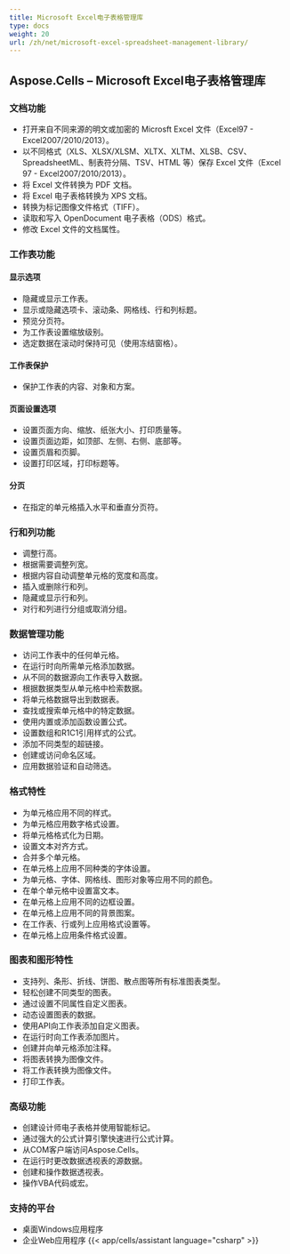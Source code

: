 ```yaml
---
title: Microsoft Excel电子表格管理库
type: docs
weight: 20
url: /zh/net/microsoft-excel-spreadsheet-management-library/
---
```


## **Aspose.Cells – Microsoft Excel电子表格管理库**
### **文档功能**
- 打开来自不同来源的明文或加密的 Microsft Excel 文件（Excel97 - Excel2007/2010/2013）。
- 以不同格式（XLS、XLSX/XLSM、XLTX、XLTM、XLSB、CSV、SpreadsheetML、制表符分隔、TSV、HTML 等）保存 Excel 文件（Excel 97 - Excel2007/2010/2013）。
- 将 Excel 文件转换为 PDF 文档。
- 将 Excel 电子表格转换为 XPS 文档。
- 转换为标记图像文件格式（TIFF）。
- 读取和写入 OpenDocument 电子表格（ODS）格式。
- 修改 Excel 文件的文档属性。
### **工作表功能**
#### **显示选项**
- 隐藏或显示工作表。
- 显示或隐藏选项卡、滚动条、网格线、行和列标题。
- 预览分页符。
- 为工作表设置缩放级别。
- 选定数据在滚动时保持可见（使用冻结窗格）。
#### **工作表保护**
- 保护工作表的内容、对象和方案。
#### **页面设置选项**
- 设置页面方向、缩放、纸张大小、打印质量等。
- 设置页面边距，如顶部、左侧、右侧、底部等。
- 设置页眉和页脚。
- 设置打印区域，打印标题等。
#### **分页**
- 在指定的单元格插入水平和垂直分页符。
### **行和列功能**
- 调整行高。
- 根据需要调整列宽。
- 根据内容自动调整单元格的宽度和高度。
- 插入或删除行和列。
- 隐藏或显示行和列。
- 对行和列进行分组或取消分组。
### **数据管理功能**
- 访问工作表中的任何单元格。
- 在运行时向所需单元格添加数据。
- 从不同的数据源向工作表导入数据。
- 根据数据类型从单元格中检索数据。
- 将单元格数据导出到数据表。
- 查找或搜索单元格中的特定数据。
- 使用内置或添加函数设置公式。
- 设置数组和R1C1引用样式的公式。
- 添加不同类型的超链接。
- 创建或访问命名区域。
- 应用数据验证和自动筛选。
### **格式特性**
- 为单元格应用不同的样式。
- 为单元格应用数字格式设置。
- 将单元格格式化为日期。
- 设置文本对齐方式。
- 合并多个单元格。
- 在单元格上应用不同种类的字体设置。
- 为单元格、字体、网格线、图形对象等应用不同的颜色。
- 在单个单元格中设置富文本。
- 在单元格上应用不同的边框设置。
- 在单元格上应用不同的背景图案。
- 在工作表、行或列上应用格式设置等。
- 在单元格上应用条件格式设置。
### **图表和图形特性**
- 支持列、条形、折线、饼图、散点图等所有标准图表类型。
- 轻松创建不同类型的图表。
- 通过设置不同属性自定义图表。
- 动态设置图表的数据。
- 使用API向工作表添加自定义图表。
- 在运行时向工作表添加图片。
- 创建并向单元格添加注释。
- 将图表转换为图像文件。
- 将工作表转换为图像文件。
- 打印工作表。
### **高级功能**
- 创建设计师电子表格并使用智能标记。
- 通过强大的公式计算引擎快速进行公式计算。
- 从COM客户端访问Aspose.Cells。
- 在运行时更改数据透视表的源数据。
- 创建和操作数据透视表。
- 操作VBA代码或宏。
### **支持的平台**
- 桌面Windows应用程序
- 企业Web应用程序
{{< app/cells/assistant language="csharp" >}}
